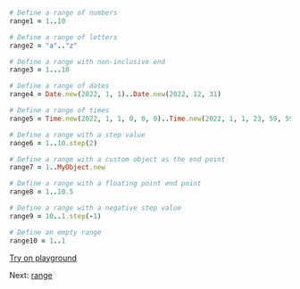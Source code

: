 ```rb
# Define a range of numbers
range1 = 1..10

# Define a range of letters
range2 = "a".."z"

# Define a range with non-inclusive end
range3 = 1...10

# Define a range of dates
range4 = Date.new(2022, 1, 1)..Date.new(2022, 12, 31)

# Define a range of times
range5 = Time.new(2022, 1, 1, 0, 0, 0)..Time.new(2022, 1, 1, 23, 59, 59)

# Define a range with a step value
range6 = 1..10.step(2)

# Define a range with a custom object as the end point
range7 = 1..MyObject.new

# Define a range with a floating point end point
range8 = 1..10.5

# Define a range with a negative step value
range9 = 10..1.step(-1)

# Define an empty range
range10 = 1..1
```

[Try on playground](https://onecompiler.com/ruby/3yh7dhbz9)

Next: [range](/2022/11/10/functions.html)
